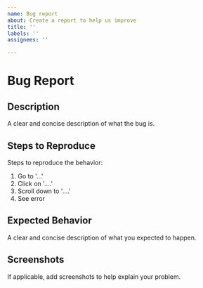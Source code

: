 ```yaml
---
name: Bug report
about: Create a report to help us improve
title: ''
labels: ''
assignees: ''

---
```


# Bug Report

## Description

A clear and concise description of what the bug is.

## Steps to Reproduce

Steps to reproduce the behavior:

1. Go to '...'
2. Click on '....'
3. Scroll down to '....'
4. See error

## Expected Behavior

A clear and concise description of what you expected to happen.

## Screenshots

If applicable, add screenshots to help explain your problem.
